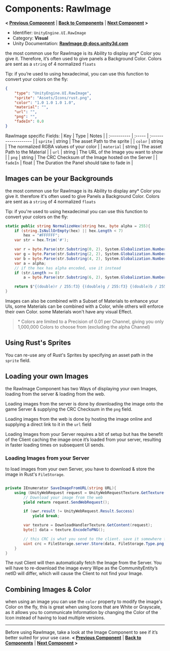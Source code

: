 # Components: RawImage
**< [Previous Component](/docs/components/RectTransform.md)** | **[Back to Components](/docs/components/README.md)** | **[Next Component](/docs/components/UnityEngine.UI.Image.md) >**

- Identifier: `UnityEngine.UI.RawImage`
- Category: **Visual**
- Unity Documentation: **[RawImage @ docs.unity3d.com](https://docs.unity3d.com/Packages/com.unity.ugui@1.0/manual/script-RawImage.html)**

the most common use for RawImage is its Ability to display any* Color you give it. Therefore, it’s often used to give panels a Background Color. Colors are sent as a  `string`  of 4 normalized  `floats`

Tip: if you’re used to using hexadecimal, you can use this function to convert your colors on the fly:
```json
{
	"type": "UnityEngine.UI.RawImage",
	"sprite": "Assets/Icons/rust.png",
	"color": "1.0 1.0 1.0 1.0",
	"material": "",
	"url": "",
	"png": "",
	"fadeIn": 0.0
}
```
RawImage specific Fields:
| Key         | Type   | Notes                |
| :---------- | :----- | :------------------- |
| `sprite`    | string | The asset Path to the sprite |
| `color`     | string | The normalized RGBA values of your color |
| `material`  | string | The asset Path to the Material |
| `url`       | string | The URL of the Image you want to show |
| `png`       | string | The CRC Checksum of the Image hosted on the Server |
| `fadeIn`    | float  | The Duration the Panel should take to fade in |

## Images can be your Backgrounds
the most common use for RawImage is its Ability to display any* Color you give it.  therefore it's often used to give Panels a Background Color. Colors are sent as a `string` of 4 normalized `floats`

Tip: if you're used to using hexadecimal you can use this function to convert your colors on the fly:
```c#
static public string NormalizeHex(string hex, byte alpha = 255){
	if (string.IsNullOrEmpty(hex) || hex.Length < 7)
		hex = "#FFFFFF";
	var str = hex.Trim('#');

	var r = byte.Parse(str.Substring(0, 2), System.Globalization.NumberStyles.HexNumber);
	var g = byte.Parse(str.Substring(2, 2), System.Globalization.NumberStyles.HexNumber);
	var b = byte.Parse(str.Substring(4, 2), System.Globalization.NumberStyles.HexNumber);
	var a = alpha;
	// if the hex has alpha encoded, use it instead
	if (str.Length >= 8)
		a = byte.Parse(str.Substring(6, 2), System.Globalization.NumberStyles.HexNumber);

	return $"{(double)r / 255:f3} {(double)g / 255:f3} {(double)b / 255:f3} {(double)a / 255:f3}";
}
```

Images can also be combined with a Subset of Materials to enhance your UIs, some Materials can be combined with a Color, while others will enforce their own Color. some Materials won't have any visual Effect.
> \* Colors are limited to a Precision of 0.01 per Channel, giving you only 1,000,000 Colors to choose from (excluding the alpha Channel)

## Using Rust's Sprites
You can re-use any of Rust's Sprites by specifying an asset path in the `sprite` field.

## Loading your own Images
the RawImage Component has two Ways of displaying your own Images, loading from the server & loading from the web.

Loading images from the server is done by downloading the image onto the game Server & supplying the CRC Checksum in the  `png`  field.

Loading images from the web is done by hosting the image online and supplying a direct link to it in the  `url`  field

Loading Images from your Server requires a bit of setup but has the benefit of the Client caching the image once it’s loaded from your server, resulting in faster loading times on subsequent UI sends.

### Loading Images from your Server
to load images from your own Server, you have to download & store the image in Rust's `FileStorage`.  

```c#

private IEnumerator SaveImageFromURL(string URL){
	using (UnityWebRequest request = UnityWebRequestTexture.GetTexture(URL)){
		// Download your image from the web
		yield return request.SendWebRequest();

		if (uwr.result != UnityWebRequest.Result.Success)
			yield break;

		var texture = DownloadHandlerTexture.GetContent(request);
		byte[] data = texture.EncodeToPNG();

		// this CRC is what you send to the client. save it somewhere for later
		uint crc = FileStorage.server.Store(data, FileStorage.Type.png, CommunityEntity.ServerInstance.net.ID);
	}
}
```
The rust Client will then automatically fetch the Image from the Server. You will have to re-download the image every Wipe as the CommunityEntity’s netID will differ, which will cause the Client to not find your Image.

## Combining Images & Color
when using an image you can use the `color` property to modify the image's Color on the fly, this is great when using Icons that are White or Grayscale, as it allows you to communicate Information by changing the Color of the Icon instead of having to load multiple versions.

---
Before using RawImage, take a look at the Image Component to see if it’s better suited for your use case.
**< [Previous Component](/docs/components/README.md)** | **[Back to Components](/docs/components/README.md)** | **[Next Component](/docs/components/UnityEngine.UI.Image.md) >**
